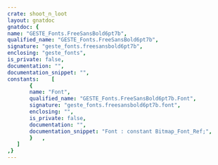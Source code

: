 ```yaml
---
crate: shoot_n_loot
layout: gnatdoc
gnatdoc: {
name: "GESTE_Fonts.FreeSansBold6pt7b",
qualified_name: "GESTE_Fonts.FreeSansBold6pt7b",
signature: "geste_fonts.freesansbold6pt7b",
enclosing: "geste_fonts",
is_private: false,
documentation: "",
documentation_snippet: "",
constants:    [
       {
       name: "Font",
       qualified_name: "GESTE_Fonts.FreeSansBold6pt7b.Font",
       signature: "geste_fonts.freesansbold6pt7b.font",
       enclosing: "",
       is_private: false,
       documentation: "",
       documentation_snippet: "Font : constant Bitmap_Font_Ref;",
       }   ,
   ]
,}
---
```

